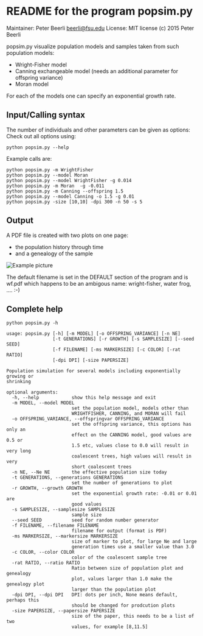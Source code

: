 # README for the program popsim.py

Maintainer: Peter Beerli beerli@fsu.edu
License: MIT license (c) 2015 Peter Beerli


popsim.py visualize population models and samples taken from such population models:

* Wright-Fisher model
* Canning exchangeable model (needs an additional parameter for offspring variance)
* Moran model

For each of the models one can specify an exponential growth rate.

## Input/Calling syntax
The number of individuals and other parameters can be given as options:
Check out all options using: 
```
python popsim.py --help
```

Example calls are:
```
python popsim.py -m WrightFisher
python popsim.py --model Moran
python popsim.py --model WrightFisher -g 0.014
python popsim.py -m Moran  -g -0.011
python popsim.py -m Canning --offspring 1.5
python popsim.py --model Canning -o 1.5 -g 0.01
python popsim.py -size [10,10] -dpi 300 -n 50 -s 5
```

## Output
A PDF file is created with two plots on one page: 
- the population history through time 
- and a genealogy of the sample

![Example picture](https://github.com/pbeerli/popsim/tree/master/popsim_example.png "Example output")

The default filename is set in the DEFAULT section of the program and is
wf.pdf
which happens to be an ambigous name: wright-fisher, water frog, .... :-)


## Complete help
```
python popsim.py -h

usage: popsim.py [-h] [-m MODEL] [-o OFFSPRING_VARIANCE] [-n NE]
                 [-t GENERATIONS] [-r GROWTH] [-s SAMPLESIZE] [--seed SEED]
                 [-f FILENAME] [-ms MARKERSIZE] [-c COLOR] [-rat RATIO]
                 [-dpi DPI] [-size PAPERSIZE]

Population simulation for several models including exponentially growing or
shrinking

optional arguments:
  -h, --help            show this help message and exit
  -m MODEL, --model MODEL
                        set the population model, models other than
                        WRIGHTFISHER, CANNING, and MORAN will fail
  -o OFFSPRING_VARIANCE, --offspringvar OFFSPRING_VARIANCE
                        set the offspring variance, this options has only an
                        effect on the CANNING model, good values are 0.5 or
                        1.5 etc, values close to 0.0 will result in very long
                        coalescent trees, high values will result in very
                        short coalescent trees
  -n NE, --Ne NE        the effective population size today
  -t GENERATIONS, --generations GENERATIONS
                        set the number of generations to plot
  -r GROWTH, --growth GROWTH
                        set the exponential growth rate: -0.01 or 0.01 are
                        good values
  -s SAMPLESIZE, --samplesize SAMPLESIZE
                        sample size
  --seed SEED           seed for random number generator
  -f FILENAME, --filename FILENAME
                        filename for output (format is PDF)
  -ms MARKERSIZE, --markersize MARKERSIZE
                        size of marker to plot, for large Ne and large
                        generation times use a smaller value than 3.0
  -c COLOR, --color COLOR
                        color of the coalescent sample tree
  -rat RATIO, --ratio RATIO
                        Ratio between size of population plot and genealogy
                        plot, values larger than 1.0 make the genealogy plot
                        larger than the population plot
  -dpi DPI, --dpi DPI   DPI: dots per inch, None means default, perhaps this
                        should be changed for prodcution plots
  -size PAPERSIZE, --papersize PAPERSIZE
                        size of the paper, this needs to be a list of two
                        values, for example [8,11.5]
```


